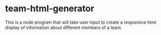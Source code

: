 # team-html-generator
This is a node program that will take user input to create a responsive html display of information about different members of a team.
